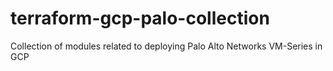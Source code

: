 # terraform-gcp-palo-collection

Collection of modules related to deploying Palo Alto Networks VM-Series in GCP